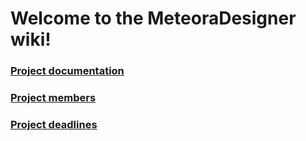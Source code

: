 # Welcome to the MeteoraDesigner wiki!
### [Project documentation](https://github.com/MeteoraProjects/MeteoraDesigner/wiki/Project-documentation)
### [Project members](https://github.com/MeteoraProjects/MeteoraDesigner/wiki/Project-management-plan#projectMembers)
### [Project deadlines](https://github.com/MeteoraProjects/MeteoraDesigner/wiki/Project-management-plan#projectDeadlines)
